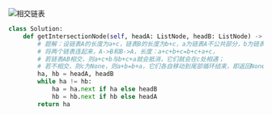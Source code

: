 ![相交链表](https://sunkai-markdown-pics.oss-cn-shanghai.aliyuncs.com/imgs/%E7%9B%B8%E4%BA%A4%E9%93%BE%E8%A1%A8.png)

``` python
class Solution:
    def getIntersectionNode(self, headA: ListNode, headB: ListNode) -> ListNode:
        # 题解：设链表A的长度为a+c，链表B的长度为b+c，a为链表A不公共部分，b为链表B不公共部分，c为链表A、B的公共部分
        # 将两个链表连起来，A->B和B->A，长度：a+c+b+c=b+c+a+c，
        # 若链表AB相交，则a+c+b与b+c+a就会抵消，它们就会在c处相遇；
        # 若不相交，则c为None，则a+b=b+a，它们各自移动到尾部循环结束，即返回None
        ha, hb = headA, headB
        while ha != hb:
            ha = ha.next if ha else headB
            hb = hb.next if hb else headA
        return ha
```

